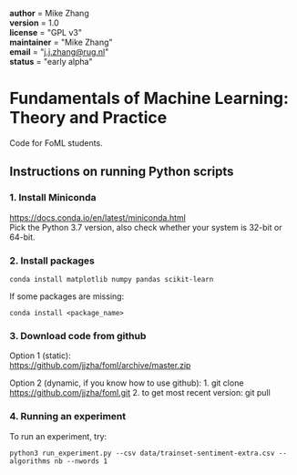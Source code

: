 __author__ = Mike Zhang  
__version__ = 1.0  
__license__ = "GPL v3"  
__maintainer__ = "Mike Zhang"  
__email__ = "j.j.zhang@rug.nl"  
__status__ = "early alpha"


# Fundamentals of Machine Learning: Theory and Practice

Code for FoML students.

## Instructions on running Python scripts
### 1. Install Miniconda

https://docs.conda.io/en/latest/miniconda.html  
Pick the Python 3.7 version, also check whether your system is 32-bit or 64-bit.

### 2. Install packages

    conda install matplotlib numpy pandas scikit-learn

If some packages are missing:  

    conda install <package_name>

### 3. Download code from github

Option 1 (static):  
    https://github.com/jjzha/foml/archive/master.zip  

Option 2 (dynamic, if you know how to use github):
    1. git clone https://github.com/jjzha/foml.git
    2. to get most recent version:
        git pull

### 4. Running an experiment

To run an experiment, try:

    python3 run_experiment.py --csv data/trainset-sentiment-extra.csv --algorithms nb --nwords 1
